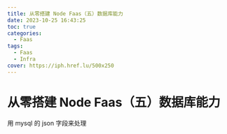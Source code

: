 ```yaml
---
title: 从零搭建 Node Faas（五）数据库能力
date: 2023-10-25 16:43:25
toc: true
categories:
  - Faas
tags:
  - Faas
  - Infra
cover: https://iph.href.lu/500x250
---
```



# 从零搭建 Node Faas（五）数据库能力

用 mysql 的 json 字段来处理
